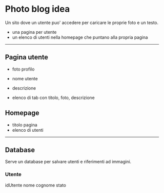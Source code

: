 # Photo blog idea

Un sito dove un utente puo' accedere per caricare le proprie foto e un testo.

- una pagina per utente
- un elenco di utenti nella homepage che puntano alla propria pagina

---

## Pagina utente

- foto profilo
- nome utente
- descrizione

- elenco di tab con titolo, foto, descrizione

## Homepage

- titolo pagina
- elenco di utenti

---

## Database

Serve un database per salvare utenti e riferimenti ad immagini.

### Utente

idUtente
nome
cognome
stato
